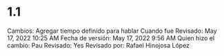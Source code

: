 # 1.1

Cambios: Agregar tiempo definido para hablar
Cuando fue Revisado: May 17, 2022 10:25 AM
Fecha de  versión: May 17, 2022 9:56 AM
Quien hizo el cambio: Pau
Revisado: Yes
Revisado por: Rafael Hinojosa López